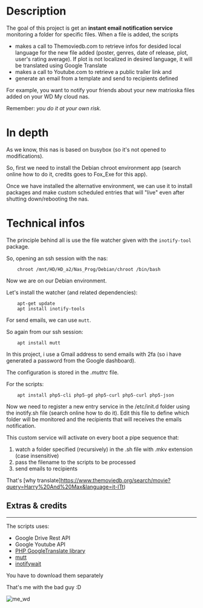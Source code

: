 # Description
The goal of this project is get an **instant email notification service** monitoring a folder for specific files.
When a file is added, the scripts

- makes a call to Themoviedb.com to retrieve infos for desided local language for the new file added (poster, genres, date of release, plot, user's rating average). If plot is not localized in desired language, it will be translated using Google Translate
- makes a call to Youtube.com to retrieve a public trailer link and 
- generate an email from a template and send to recipients defined


For example, you want to notify your friends about your new matrioska files added on your WD My cloud nas.

Remember: *you do it at your own risk.*

# In depth 

As we know, this nas is based on busybox (so it's not opened to modifications).

So, first we need to install the Debian chroot environment app (search online how to do it, credits goes to Fox_Exe for this app).

Once we have installed the alternative environment, we can use it to install packages and make custom scheduled entries that will "live" even after shutting down/rebooting the nas.

# Technical infos

The principle behind all is use the file watcher given with the `inotify-tool` package.

So, opening an ssh session with the nas:

```language
    chroot /mnt/HD/HD_a2/Nas_Prog/Debian/chroot /bin/bash
```

Now we are on our Debian environment. 

Let's install the watcher (and related dependencies):
```language
    apt-get update
    apt install inotify-tools
```

For send emails, we can use `mutt`.

So again from our ssh session:
```language
    apt install mutt
```
In this project, i use a Gmail address to send emails with 2fa (so i have generated a password from the Google dashboard).

The configuration is stored in the *.muttrc* file.

For the scripts:
```language
    apt install php5-cli php5-gd php5-curl php5-curl php5-json
```

Now we need to register a new entry service in the /etc/init.d folder using the inotify.sh file (search online how to do it). 
Edit this file to define which folder will be monitored and the recipients that will receives the emails notification.

This custom service will activate on every boot a pipe sequence that:
1. watch a folder specified (recursively) in the .sh file with .mkv extension (case insensitive)
2. pass the filename to the scripts to be processed
3. send emails to recipients 

That's [why translate]https://www.themoviedb.org/search/movie?query=Harry%20And%20Max&language=it-ITt)


## Extras & credits
----------
The scripts uses:
- Google Drive Rest API
- Google Youtube API
- [PHP GoogleTranslate library](https://github.com/statickidz/php-google-translate-free)
- [mutt](http://www.mutt.org/)
- [inotifywait](https://linux.die.net/man/1/inotifywait)

You have to download them separately

That's me with the bad guy :D

![me_wd](http://esempivari.altervista.org/me_wd.jpg)

